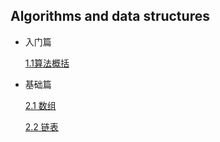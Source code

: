 ## Algorithms and data structures

- 入门篇  

    [1.1算法概括](src/main/java/chapter01/summry.md)
    
- 基础篇   
   
   [2.1 数组](src/main/java/chapter02/Array.md)  
   
   [2.2 链表](src/main/java/chapter02/LinkList.md)